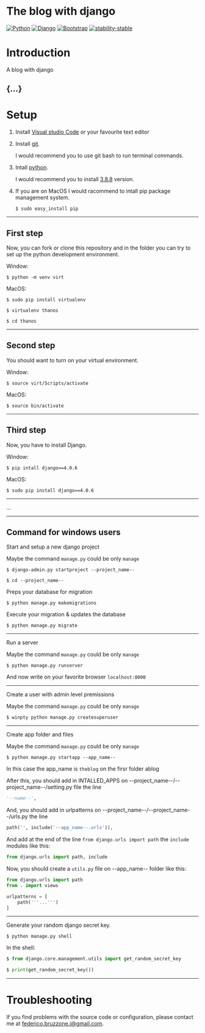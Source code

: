 # The blog with django

[![Python](https://img.shields.io/badge/Python-v3.8.8-green)](https://docs.python.org/3/)
[![Django](https://img.shields.io/badge/Django-v4.0.6-blue)](https://www.djangoproject.com/)
[![Bootstrap](https://img.shields.io/badge/Bootstrap-v4.4-orange)](https://www.djangoproject.com/)
[![stability-stable](https://img.shields.io/badge/stability-stable-green.svg)](https://github.com/emersion/stability-badges#stable)

# Introduction
A blog with django

{...}
---

# Setup 
1. Install [Visual studio Code](https://visualstudio.microsoft.com) or your favourite text editor

2. Install [git](https://github.com/git-guides/install-git). 

    I would recommend you to use git bash to run terminal commands.

3. Intall [python](https://www.python.org/downloads/). 

    I would recommend you to install [3.8.8](https://www.python.org/downloads/release/python-388/) version.

4. If you are on MacOS I would racommend to intall pip package management system.

    ```
    $ sudo easy_install pip
    ```
---

## First step
Now, you can fork or clone this repository and in the folder you can try to set up the python development environment.

Window:
```
$ python -m venv virt
```

MacOS:
```
$ sudo pip install virtualenv
```
```
$ virtualenv thanos
```
```
$ cd thanos
```
---

## Second step
You should want to turn on your virtual environment.

Window:
```
$ source virt/Scripts/activate
```
MacOS:
```
$ source bin/activate
```

---

## Third step
Now, you have to install Django.

Window:
```
$ pip intall django==4.0.6
```
MacOS:
```
$ sudo pip install django==4.0.6
```

---
...

---

## Command for windows users
Start and setup a new django project

Maybe the command `manage.py` could be only `manage`

```
$ django-admin.py startproject --project_name--
```

```
$ cd --project_name--
```

Preps your database for migration

```
$ python manage.py makemigrations
```

Execute your migration & updates the database
```
$ python manage.py migrate
```

---

Run a server

Maybe the command `manage.py` could be only `manage`

```
$ python manage.py runserver
```

And now write on your favorite browser `localhost:8000`

---

Create a user with admin level premissions

Maybe the command `manage.py` could be only `manage`

```
$ winpty python manage.py createsuperuser 
```

---

Create app folder and files

Maybe the command `manage.py` could be only `manage`

```
$ python manage.py startapp --app_name--
```

In this case the app_name is `theblog` on the firsr folder ablog

After this, you should add in INTALLED_APPS on --project_name--/--project_name--/setting.py file the line 
```python
'--name--',
```

And, you should add in urlpatterns on --project_name--/--project_name--/urls.py the line

```python
path('', include('--app_name--.urls')),
```

And add at the end of the line `from django.urls import path` the `include` modules like this: 

```python
from django.urls import path, include
```

Now, you should create a `utils.py` file on --app_name-- folder like this:
```python
from django.urls import path
from . import views

urlpatterns = [
    path('''...''')
]
```

---
Generate your random django secret key.

```
$ python manage.py shell
```

In the shell:

```python
$ from django.core.management.utils import get_random_secret_key
```

```python
$ print(get_random_secret_key())
```

---

# Troubleshooting
If you find problems with the source code or configuration, please contact me at federico.bruzzone.i@gmail.com.


